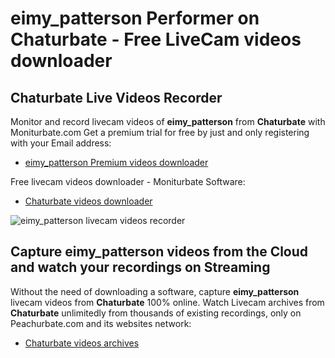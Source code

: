 # eimy_patterson Performer on Chaturbate - Free LiveCam videos downloader

## Chaturbate Live Videos Recorder

Monitor and record livecam videos of **eimy_patterson** from **Chaturbate** with Moniturbate.com
Get a premium trial for free by just and only registering with your Email address:
* [eimy_patterson Premium videos downloader](https://moniturbate.com/request-demo-licence-key.html)

Free livecam videos downloader - Moniturbate Software:
* [Chaturbate videos downloader](https://moniturbate.com/moniturbate-download-software.html)

![eimy_patterson livecam videos recorder](https://peachurnet.com/templates/moniturbate-software.png)


## Capture eimy_patterson videos from the Cloud and watch your recordings on Streaming

Without the need of downloading a software, capture **eimy_patterson** livecam videos from **Chaturbate** 100% online.
Watch Livecam archives from **Chaturbate** unlimitedly from thousands of existing recordings, only on Peachurbate.com and its websites network:
* [Chaturbate videos archives](https://peachurnet.com/)